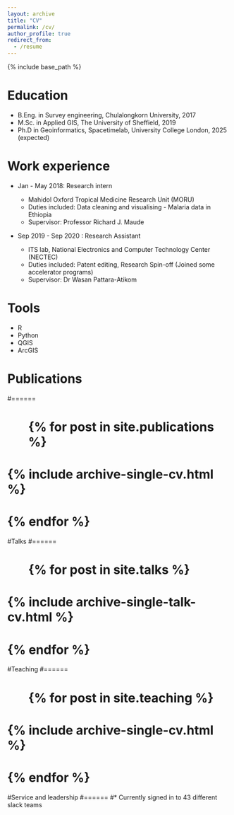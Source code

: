 ```yaml
---
layout: archive
title: "CV"
permalink: /cv/
author_profile: true
redirect_from:
  - /resume
---
```


{% include base_path %}

Education
======
* B.Eng. in Survey engineering, Chulalongkorn University, 2017
* M.Sc. in Applied GIS, The University of Sheffield, 2019
* Ph.D in Geoinformatics, Spacetimelab, University College London, 2025 (expected)

Work experience
======
* Jan - May 2018: Research intern
  * Mahidol Oxford Tropical Medicine Research Unit (MORU)
  * Duties included: Data cleaning and visualising - Malaria data in Ethiopia 
  * Supervisor: Professor Richard J. Maude

* Sep 2019 - Sep 2020 : Research Assistant
  * ITS lab, National Electronics and Computer Technology Center (NECTEC)
  * Duties included: Patent editing, Research Spin-off (Joined some accelerator programs)
  * Supervisor: Dr Wasan Pattara-Atikom
  
Tools
======
* R
* Python
* QGIS
* ArcGIS

# Publications
#======
#  <ul>{% for post in site.publications %}
#    {% include archive-single-cv.html %}
#  {% endfor %}</ul>
  
#Talks
#======
#  <ul>{% for post in site.talks %}
#    {% include archive-single-talk-cv.html %}
#  {% endfor %}</ul>
  
#Teaching
#======
#  <ul>{% for post in site.teaching %}
#    {% include archive-single-cv.html %}
#  {% endfor %}</ul>
  
#Service and leadership
#======
#* Currently signed in to 43 different slack teams
